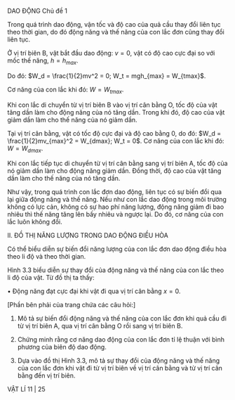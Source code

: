 DAO ĐỘNG Chủ đề 1

Trong quá trình dao động, vận tốc và độ cao của quả cầu thay đổi liên tục theo thời gian, do đó động năng và thế năng của con lắc đơn cũng thay đổi liên tục.

Ở vị trí biên B, vật bắt đầu dao động: $v = 0$, vật có độ cao cực đại so với mốc thế năng, $h = h_{max}$.

Do đó: $W_d = \frac{1}{2}mv^2 = 0; W_t = mgh_{max} = W_{tmax}$.

Cơ năng của con lắc khi đó: $W = W_{tmax}$.

Khi con lắc di chuyển từ vị trí biên B vào vị trí cân bằng O, tốc độ của vật tăng dần làm cho động năng của nó tăng dần. Trong khi đó, độ cao của vật giảm dần làm cho thế năng của nó giảm dần.

Tại vị trí cân bằng, vật có tốc độ cực đại và độ cao bằng 0, do đó: $W_d = \frac{1}{2}mv_{max}^2 = W_{dmax}; W_t = 0$. Cơ năng của con lắc khi đó: $W = W_{dmax}$.

Khi con lắc tiếp tục di chuyển từ vị trí cân bằng sang vị trí biên A, tốc độ của nó giảm dần làm cho động năng giảm dần. Đồng thời, độ cao của vật tăng dần làm cho thế năng của nó tăng dần.

Như vậy, trong quá trình con lắc đơn dao động, liên tục có sự biến đổi qua lại giữa động năng và thế năng. Nếu như con lắc dao động trong môi trường không có lực cản, không có sự hao phí năng lượng, động năng giảm đi bao nhiêu thì thế năng tăng lên bấy nhiêu và ngược lại. Do đó, cơ năng của con lắc luôn không đổi.

II. ĐỒ THỊ NĂNG LƯỢNG TRONG DAO ĐỘNG ĐIỀU HÒA

Có thể biểu diễn sự biến đổi năng lượng của con lắc đơn dao động điều hòa theo li độ và theo thời gian.

Hình 3.3 biểu diễn sự thay đổi của động năng và thế năng của con lắc theo li độ của vật. Từ đồ thị ta thấy:

• Động năng đạt cực đại khi vật đi qua vị trí cân bằng $x = 0$.

[Phần bên phải của trang chứa các câu hỏi:]

1. Mô tả sự biến đổi động năng và thế năng của con lắc đơn khi quả cầu đi từ vị trí biên A, qua vị trí cân bằng O rồi sang vị trí biên B.

2. Chứng minh rằng cơ năng dao động của con lắc đơn tỉ lệ thuận với bình phương của biên độ dao động.

3. Dựa vào đồ thị Hình 3.3, mô tả sự thay đổi của động năng và thế năng của con lắc đơn khi vật đi từ vị trí biên về vị trí cân bằng và từ vị trí cân bằng đến vị trí biên.

VẬT LÍ 11 | 25
